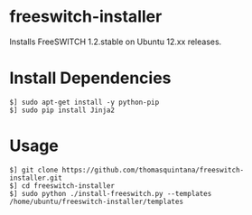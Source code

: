 freeswitch-installer
====================

Installs FreeSWITCH 1.2.stable on Ubuntu 12.xx releases.

Install Dependencies
====================
```
$] sudo apt-get install -y python-pip
$] sudo pip install Jinja2
```

Usage
=====

```
$] git clone https://github.com/thomasquintana/freeswitch-installer.git
$] cd freeswitch-installer
$] sudo python ./install-freeswitch.py --templates /home/ubuntu/freeswitch-installer/templates
```
